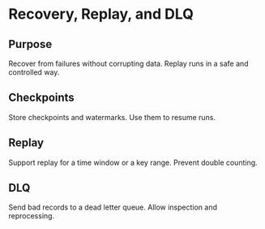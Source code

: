 # Recovery, Replay, and DLQ

## Purpose
Recover from failures without corrupting data.
Replay runs in a safe and controlled way.

## Checkpoints
Store checkpoints and watermarks.
Use them to resume runs.

## Replay
Support replay for a time window or a key range.
Prevent double counting.

## DLQ
Send bad records to a dead letter queue.
Allow inspection and reprocessing.
